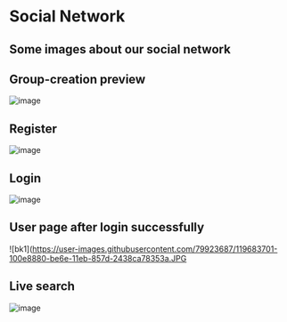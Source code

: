 # Social Network

## Some images about our social network

## Group-creation preview
![image](https://user-images.githubusercontent.com/79923687/119684399-aa6ecc00-be6e-11eb-8cff-6c9de584032b.png)

## Register
![image](https://user-images.githubusercontent.com/79923687/119684102-6d0a3e80-be6e-11eb-9518-7b56c811977c.png)

## Login
![image](https://user-images.githubusercontent.com/79923687/119683473-e05f8080-be6d-11eb-938b-8bcbcb28532a.png)

## User page after login successfully
![bk1](https://user-images.githubusercontent.com/79923687/119683701-100e8880-be6e-11eb-857d-2438ca78353a.JPG

## Live search
![image](https://user-images.githubusercontent.com/79923687/119684820-033e6480-be6f-11eb-8aca-9276f708db0a.png)
